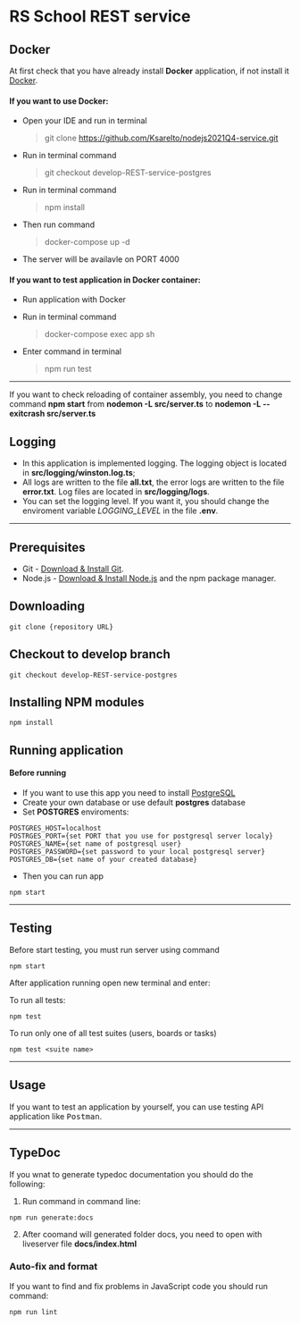 # RS School REST service

## Docker

At first check that you have already install **Docker** application, if not install it [Docker](https://www.docker.com/get-started).

#### If you want to use Docker:

- Open your IDE and run in terminal

  > git clone https://github.com/Ksarelto/nodejs2021Q4-service.git

- Run in terminal command

  > git checkout develop-REST-service-postgres

- Run in terminal command

  > npm install

- Then run command

  > docker-compose up -d

- The server will be availavle on PORT 4000

#### If you want to test application in Docker container:

- Run application with Docker
- Run in terminal command

  > docker-compose exec app sh

- Enter command in terminal

  > npm run test

---

If you want to check reloading of container assembly, you need to change command **npm start** from **nodemon -L src/server.ts** to
**nodemon -L --exitcrash src/server.ts**

## Logging

- In this application is implemented logging. The logging object is located in **src/logging/winston.log.ts**;
- All logs are written to the file **all.txt**, the error logs are written to the file **error.txt**. Log files are located in **src/logging/logs**.
- You can set the logging level. If you want it, you should change the enviroment variable _LOGGING_LEVEL_ in the file **.env**.

---

## Prerequisites

- Git - [Download & Install Git](https://git-scm.com/downloads).
- Node.js - [Download & Install Node.js](https://nodejs.org/en/download/) and the npm package manager.

## Downloading

```
git clone {repository URL}
```

## Checkout to develop branch

```
git checkout develop-REST-service-postgres
```

## Installing NPM modules

```
npm install
```

## Running application

#### Before running

- If you want to use this app you need to install [PostgreSQL](https://www.postgresql.org)
- Create your own database or use default **postgres** database
- Set **POSTGRES** enviroments:

```
POSTGRES_HOST=localhost
POSTRGES_PORT={set PORT that you use for postgresql server localy}
POSTGRES_NAME={set name of postgresql user}
POSTGRES_PASSWORD={set password to your local postgresql server}
POSTGRES_DB={set name of your created database}
```

- Then you can run app

```
npm start
```

---

## Testing

Before start testing, you must run server using command

```
npm start
```

After application running open new terminal and enter:

To run all tests:

```
npm test
```

To run only one of all test suites (users, boards or tasks)

```
npm test <suite name>
```

---

## Usage

If you want to test an application by yourself, you can use testing API application like <kbd>Postman</kbd>.

---

## TypeDoc

If you wnat to generate typedoc documentation you should do the following:

1. Run command in command line:

```
npm run generate:docs
```

2. After coomand will generated folder docs, you need to open with liveserver file **docs/index.html**

### Auto-fix and format

If you want to find and fix problems in JavaScript code you should run command:

```
npm run lint
```
